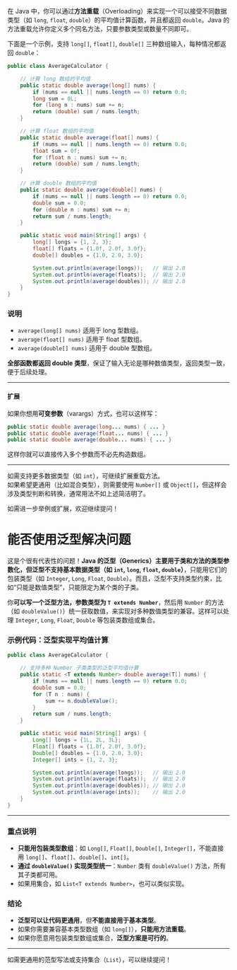 在 Java 中，你可以通过**方法重载**（Overloading）来实现一个可以接受不同数据类型（如 `long`, `float`, `double`）的平均值计算函数，并且都返回 `double`。Java 的方法重载允许你定义多个同名方法，只要参数类型或数量不同即可。

下面是一个示例，支持 `long[]`, `float[]`, `double[]` 三种数组输入，每种情况都返回 `double`：

```java
public class AverageCalculator {

    // 计算 long 数组的平均值
    public static double average(long[] nums) {
        if (nums == null || nums.length == 0) return 0.0;
        long sum = 0L;
        for (long n : nums) sum += n;
        return (double) sum / nums.length;
    }

    // 计算 float 数组的平均值
    public static double average(float[] nums) {
        if (nums == null || nums.length == 0) return 0.0;
        float sum = 0f;
        for (float n : nums) sum += n;
        return (double) sum / nums.length;
    }

    // 计算 double 数组的平均值
    public static double average(double[] nums) {
        if (nums == null || nums.length == 0) return 0.0;
        double sum = 0.0;
        for (double n : nums) sum += n;
        return sum / nums.length;
    }

    public static void main(String[] args) {
        long[] longs = {1, 2, 3};
        float[] floats = {1.0f, 2.0f, 3.0f};
        double[] doubles = {1.0, 2.0, 3.0};

        System.out.println(average(longs));   // 输出 2.0
        System.out.println(average(floats));  // 输出 2.0
        System.out.println(average(doubles)); // 输出 2.0
    }
}
```

### 说明

- `average(long[] nums)` 适用于 long 型数组。
- `average(float[] nums)` 适用于 float 型数组。
- `average(double[] nums)` 适用于 double 型数组。

**全部函数都返回 double 类型**，保证了输入无论是哪种数值类型，返回类型一致，便于后续处理。

---

#### 扩展

如果你想用**可变参数**（varargs）方式，也可以这样写：

```java
public static double average(long... nums) { ... }
public static double average(float... nums) { ... }
public static double average(double... nums) { ... }
```

这样你就可以直接传入多个参数而不必先构造数组。

---

如需支持更多数据类型（如 `int`），可继续扩展重载方法。  
如果希望更通用（比如混合类型），则需要使用 `Number[]` 或 `Object[]`，但这样会涉及类型判断和转换，通常用法不如上述简洁明了。

如需进一步举例或扩展，欢迎继续提问！


# 能否使用泛型解决问题

这是个很有代表性的问题！**Java 的泛型（Generics）**主要用于类和方法的类型参数化，但**泛型不支持基本数据类型（如 `int`, `long`, `float`, `double`）**，只能用它们的包装类型（如 `Integer`, `Long`, `Float`, `Double`）。而且，泛型不支持类型约束，比如“只能是数值类型”，只能限定为某个类的子类。

你**可以写一个泛型方法，参数类型为 `T extends Number`**，然后用 `Number` 的方法（如 `doubleValue()`）统一获取数值，来实现对多种数值类型的兼容。这样可以处理 `Integer`, `Long`, `Float`, `Double` 等包装类数组或集合。

### 示例代码：泛型实现平均值计算

```java
public class AverageCalculator {

    // 支持多种 Number 子类类型的泛型平均值计算
    public static <T extends Number> double average(T[] nums) {
        if (nums == null || nums.length == 0) return 0.0;
        double sum = 0.0;
        for (T n : nums) {
            sum += n.doubleValue();
        }
        return sum / nums.length;
    }

    public static void main(String[] args) {
        Long[] longs = {1L, 2L, 3L};
        Float[] floats = {1.0f, 2.0f, 3.0f};
        Double[] doubles = {1.0, 2.0, 3.0};
        Integer[] ints = {1, 2, 3};

        System.out.println(average(longs));   // 输出 2.0
        System.out.println(average(floats));  // 输出 2.0
        System.out.println(average(doubles)); // 输出 2.0
        System.out.println(average(ints));    // 输出 2.0
    }
}
```

---

### 重点说明

- **只能用包装类型数组**：如 `Long[]`, `Float[]`, `Double[]`, `Integer[]`，不能直接用 `long[]`、`float[]`、`double[]`、`int[]`。
- **通过 `doubleValue()` 实现类型统一**：`Number` 类有 `doubleValue()` 方法，所有其子类都可用。
- 如果用集合，如 `List<T extends Number>`，也可以类似实现。

### 结论

- **泛型可以让代码更通用**，但**不能直接用于基本类型**。
- 如果你需要兼容基本类型数组（如 `long[]`），**只能用方法重载**。
- 如果你愿意用包装类型数组或集合，**泛型方案是可行的**。

---

如需更通用的范型写法或支持集合（`List`），可以继续提问！

